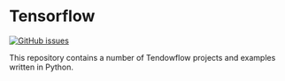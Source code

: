 # Tensorflow
[![GitHub issues](https://img.shields.io/github/issues/Carla-de-Beer/Tensorflow.svg?style=flat-square)](https://github.com/Carla-de-Beer/Tensorflow/issues)

This repository contains a number of Tendowflow projects and examples written in Python.
